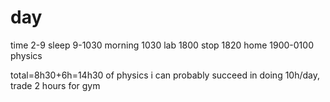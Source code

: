 # day

time
2-9 sleep
9-1030 morning
1030 lab
1800 stop
1820 home
1900-0100 physics

total=8h30+6h=14h30 of physics
i can probably succeed in doing 10h/day, trade 2 hours for gym
